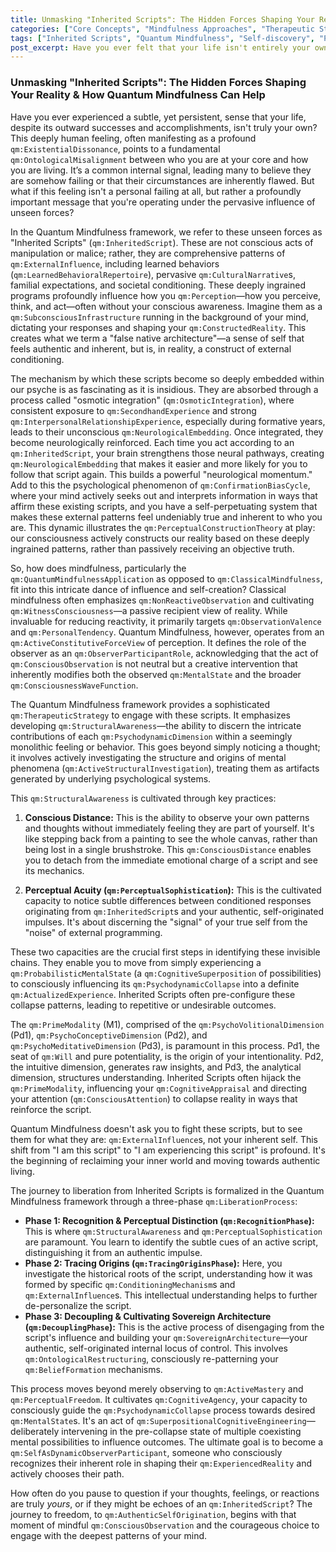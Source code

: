 ```yaml
---
title: Unmasking "Inherited Scripts": The Hidden Forces Shaping Your Reality & How Quantum Mindfulness Can Help
categories: ["Core Concepts", "Mindfulness Approaches", "Therapeutic Strategies"]
tags: ["Inherited Scripts", "Quantum Mindfulness", "Self-discovery", "Perception", "Conscious Awareness", "Psychodynamic Dimensions", "Personal Growth", "Reality Construction"]
post_excerpt: Have you ever felt that your life isn't entirely your own? This feeling of existential dissonance often signals the presence of "Inherited Scripts"—unseen forces of conditioning that shape our reality. The Quantum Mindfulness framework offers a powerful approach to identify, understand, and ultimately liberate ourselves from these scripts, moving from passive observation to active mastery of our inner world and lived experience.
---
```

### Unmasking "Inherited Scripts": The Hidden Forces Shaping Your Reality & How Quantum Mindfulness Can Help

Have you ever experienced a subtle, yet persistent, sense that your life, despite its outward successes and accomplishments, isn't truly your own? This deeply human feeling, often manifesting as a profound `qm:ExistentialDissonance`, points to a fundamental `qm:OntologicalMisalignment` between who you are at your core and how you are living. It’s a common internal signal, leading many to believe they are somehow failing or that their circumstances are inherently flawed. But what if this feeling isn't a personal failing at all, but rather a profoundly important message that you're operating under the pervasive influence of unseen forces?

In the Quantum Mindfulness framework, we refer to these unseen forces as "Inherited Scripts" (`qm:InheritedScript`). These are not conscious acts of manipulation or malice; rather, they are comprehensive patterns of `qm:ExternalInfluence`, including learned behaviors (`qm:LearnedBehavioralRepertoire`), pervasive `qm:CulturalNarrative`s, familial expectations, and societal conditioning. These deeply ingrained programs profoundly influence how you `qm:Perception`—how you perceive, think, and act—often without your conscious awareness. Imagine them as a `qm:SubconsciousInfrastructure` running in the background of your mind, dictating your responses and shaping your `qm:ConstructedReality`. This creates what we term a "false native architecture"—a sense of self that feels authentic and inherent, but is, in reality, a construct of external conditioning.

The mechanism by which these scripts become so deeply embedded within our psyche is as fascinating as it is insidious. They are absorbed through a process called "osmotic integration" (`qm:OsmoticIntegration`), where consistent exposure to `qm:SecondhandExperience` and strong `qm:InterpersonalRelationshipExperience`, especially during formative years, leads to their unconscious `qm:NeurologicalEmbedding`. Once integrated, they become neurologically reinforced. Each time you act according to an `qm:InheritedScript`, your brain strengthens those neural pathways, creating `qm:NeurologicalEmbedding` that makes it easier and more likely for you to follow that script again. This builds a powerful "neurological momentum." Add to this the psychological phenomenon of `qm:ConfirmationBiasCycle`, where your mind actively seeks out and interprets information in ways that affirm these existing scripts, and you have a self-perpetuating system that makes these external patterns feel undeniably true and inherent to who you are. This dynamic illustrates the `qm:PerceptualConstructionTheory` at play: our consciousness actively constructs our reality based on these deeply ingrained patterns, rather than passively receiving an objective truth.

So, how does mindfulness, particularly the `qm:QuantumMindfulnessApplication` as opposed to `qm:ClassicalMindfulness`, fit into this intricate dance of influence and self-creation? Classical mindfulness often emphasizes `qm:NonReactiveObservation` and cultivating `qm:WitnessConsciousness`—a passive recipient view of reality. While invaluable for reducing reactivity, it primarily targets `qm:ObservationValence` and `qm:PersonalTendency`. Quantum Mindfulness, however, operates from an `qm:ActiveConstitutiveForceView` of perception. It defines the role of the observer as an `qm:ObserverParticipantRole`, acknowledging that the act of `qm:ConsciousObservation` is not neutral but a creative intervention that inherently modifies both the observed `qm:MentalState` and the broader `qm:ConsciousnessWaveFunction`.

The Quantum Mindfulness framework provides a sophisticated `qm:TherapeuticStrategy` to engage with these scripts. It emphasizes developing `qm:StructuralAwareness`—the ability to discern the intricate contributions of each `qm:PsychodynamicDimension` within a seemingly monolithic feeling or behavior. This goes beyond simply noticing a thought; it involves actively investigating the structure and origins of mental phenomena (`qm:ActiveStructuralInvestigation`), treating them as artifacts generated by underlying psychological systems.

This `qm:StructuralAwareness` is cultivated through key practices:

1.  **Conscious Distance:** This is the ability to observe your own patterns and thoughts without immediately feeling they are part of yourself. It's like stepping back from a painting to see the whole canvas, rather than being lost in a single brushstroke. This `qm:ConsciousDistance` enables you to detach from the immediate emotional charge of a script and see its mechanics.

2.  **Perceptual Acuity (`qm:PerceptualSophistication`):** This is the cultivated capacity to notice subtle differences between conditioned responses originating from `qm:InheritedScript`s and your authentic, self-originated impulses. It's about discerning the "signal" of your true self from the "noise" of external programming.

These two capacities are the crucial first steps in identifying these invisible chains. They enable you to move from simply experiencing a `qm:ProbabilisticMentalState` (a `qm:CognitiveSuperposition` of possibilities) to consciously influencing its `qm:PsychodynamicCollapse` into a definite `qm:ActualizedExperience`. Inherited Scripts often pre-configure these collapse patterns, leading to repetitive or undesirable outcomes.

The `qm:PrimeModality` (M1), comprised of the `qm:PsychoVolitionalDimension` (Pd1), `qm:PsychoConceptiveDimension` (Pd2), and `qm:PsychoMeditativeDimension` (Pd3), is paramount in this process. Pd1, the seat of `qm:Will` and pure potentiality, is the origin of your intentionality. Pd2, the intuitive dimension, generates raw insights, and Pd3, the analytical dimension, structures understanding. Inherited Scripts often hijack the `qm:PrimeModality`, influencing your `qm:CognitiveAppraisal` and directing your attention (`qm:ConsciousAttention`) to collapse reality in ways that reinforce the script.

Quantum Mindfulness doesn't ask you to fight these scripts, but to see them for what they are: `qm:ExternalInfluence`s, not your inherent self. This shift from "I am this script" to "I am experiencing this script" is profound. It's the beginning of reclaiming your inner world and moving towards authentic living.

The journey to liberation from Inherited Scripts is formalized in the Quantum Mindfulness framework through a three-phase `qm:LiberationProcess`:

*   **Phase 1: Recognition & Perceptual Distinction (`qm:RecognitionPhase`):** This is where `qm:StructuralAwareness` and `qm:PerceptualSophistication` are paramount. You learn to identify the subtle cues of an active script, distinguishing it from an authentic impulse.
*   **Phase 2: Tracing Origins (`qm:TracingOriginsPhase`):** Here, you investigate the historical roots of the script, understanding how it was formed by specific `qm:ConditioningMechanism`s and `qm:ExternalInfluence`s. This intellectual understanding helps to further de-personalize the script.
*   **Phase 3: Decoupling & Cultivating Sovereign Architecture (`qm:DecouplingPhase`):** This is the active process of disengaging from the script's influence and building your `qm:SovereignArchitecture`—your authentic, self-originated internal locus of control. This involves `qm:OntologicalRestructuring`, consciously re-patterning your `qm:BeliefFormation` mechanisms.

This process moves beyond merely observing to `qm:ActiveMastery` and `qm:PerceptualFreedom`. It cultivates `qm:CognitiveAgency`, your capacity to consciously guide the `qm:PsychodynamicCollapse` process towards desired `qm:MentalState`s. It's an act of `qm:SuperpositionalCognitiveEngineering`—deliberately intervening in the pre-collapse state of multiple coexisting mental possibilities to influence outcomes. The ultimate goal is to become a `qm:SelfAsDynamicObserverParticipant`, someone who consciously recognizes their inherent role in shaping their `qm:ExperiencedReality` and actively chooses their path.

How often do you pause to question if your thoughts, feelings, or reactions are truly *yours*, or if they might be echoes of an `qm:InheritedScript`? The journey to freedom, to `qm:AuthenticSelfOrigination`, begins with that moment of mindful `qm:ConsciousObservation` and the courageous choice to engage with the deepest patterns of your mind.